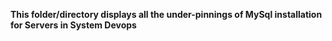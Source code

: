 **This folder/directory displays all the under-pinnings of MySql installation for Servers in System Devops**